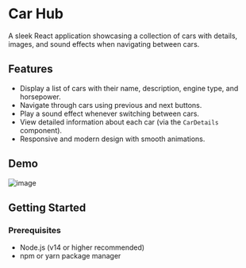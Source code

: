 # Car Hub

A sleek React application showcasing a collection of cars with details, images, and sound effects when navigating between cars.

## Features

- Display a list of cars with their name, description, engine type, and horsepower.
- Navigate through cars using previous and next buttons.
- Play a sound effect whenever switching between cars.
- View detailed information about each car (via the `CarDetails` component).
- Responsive and modern design with smooth animations.

## Demo
![image](https://github.com/user-attachments/assets/021a1c6c-ed94-4778-9e13-bb0b29a92186)







## Getting Started

### Prerequisites

- Node.js (v14 or higher recommended)
- npm or yarn package manager
